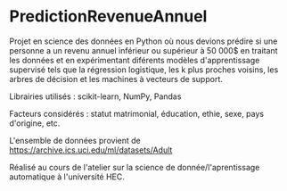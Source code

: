 # PredictionRevenueAnnuel

Projet en science des données en Python où nous devions prédire si une personne a un revenu annuel inférieur ou supérieur à 50 000$ en traitant les données et en expérimentant diférents modèles d'apprentissage supervisé tels que la régression logistique, les k plus proches voisins, les arbres de décision et les machines à vecteurs de support. 

Librairies utilisés : scikit-learn, NumPy, Pandas

Facteurs considérés : statut matrimonial, éducation, ethie, sexe, pays d'origine, etc.

L'ensemble de données provient de  https://archive.ics.uci.edu/ml/datasets/Adult

Réalisé au cours de l'atelier sur la science de donnée/l'aprentissage automatique à l'université HEC. 
